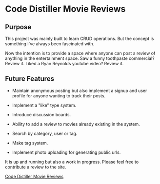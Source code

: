 # Code Distiller Movie Reviews

## Purpose
This project was mainly built to learn CRUD operations. But the concept is something I've always been fascinated with. 

Now the intention is to provide a space where anyone can post a review of anything in the entertainment space. Saw a funny toothpaste commercial? Review it. Liked a Ryan Reynolds youtube video? Review it. 

## Future Features
* Maintain anonymous posting but also implement a signup and user profile for anyone wanting to track their posts.

* Implement a "like" type system.
* Introduce discussion boards.
* Ability to add a review to movies already existing in the system.
* Search by category, user or tag.
* Make tag system.
* Implement photo uploading for generating public urls.

It is up and running but also a work in progress. Please feel free to contribute a review to the site.

[Code Distiller Movie Reviews](https://www.codedistiller.com)
